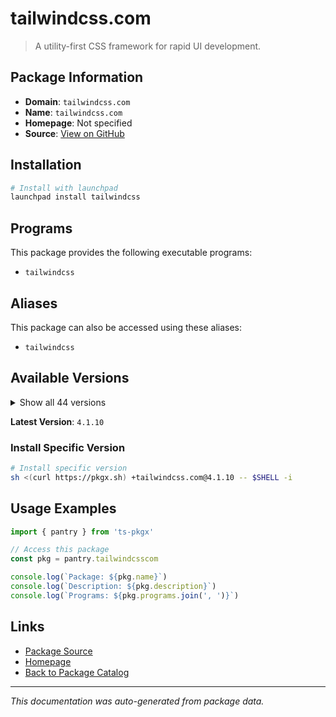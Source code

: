# tailwindcss.com

> A utility-first CSS framework for rapid UI development.

## Package Information

- **Domain**: `tailwindcss.com`
- **Name**: `tailwindcss.com`
- **Homepage**: Not specified
- **Source**: [View on GitHub](https://github.com/pkgxdev/pantry/tree/main/projects/tailwindcss.com/package.yml)

## Installation

```bash
# Install with launchpad
launchpad install tailwindcss
```

## Programs

This package provides the following executable programs:

- `tailwindcss`

## Aliases

This package can also be accessed using these aliases:

- `tailwindcss`

## Available Versions

<details>
<summary>Show all 44 versions</summary>

- `4.1.10`, `4.1.9`, `4.1.8`, `4.1.7`, `4.1.6`
- `4.1.5`, `4.1.4`, `4.1.3`, `4.1.2`, `4.1.1`
- `4.1.0`, `4.0.17`, `4.0.16`, `4.0.15`, `4.0.14`
- `4.0.13`, `4.0.12`, `4.0.11`, `4.0.10`, `4.0.9`
- `4.0.8`, `4.0.7`, `4.0.6`, `4.0.5`, `4.0.4`
- `4.0.3`, `4.0.2`, `4.0.1`, `4.0.0`, `3.4.17`
- `3.4.16`, `3.4.15`, `3.4.14`, `3.4.13`, `3.4.12`
- `3.4.11`, `3.4.10`, `3.4.9`, `3.4.8`, `3.4.7`
- `3.4.6`, `3.4.5`, `3.4.4`, `3.4.3`

</details>

**Latest Version**: `4.1.10`

### Install Specific Version

```bash
# Install specific version
sh <(curl https://pkgx.sh) +tailwindcss.com@4.1.10 -- $SHELL -i
```

## Usage Examples

```typescript
import { pantry } from 'ts-pkgx'

// Access this package
const pkg = pantry.tailwindcsscom

console.log(`Package: ${pkg.name}`)
console.log(`Description: ${pkg.description}`)
console.log(`Programs: ${pkg.programs.join(', ')}`)
```

## Links

- [Package Source](https://github.com/pkgxdev/pantry/tree/main/projects/tailwindcss.com/package.yml)
- [Homepage](#)
- [Back to Package Catalog](../package-catalog.md)

---

*This documentation was auto-generated from package data.*
